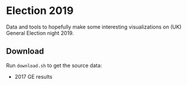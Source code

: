 # Election 2019

Data and tools to hopefully make some interesting visualizations on (UK)
General Election night 2019.

## Download

Run `download.sh` to get the source data:

* 2017 GE results
